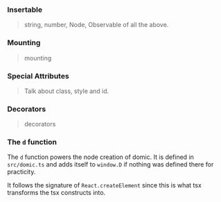 
### Insertable

> string, number, Node, Observable of all the above.

### Mounting

> mounting

### Special Attributes

> Talk about class, style and id.

### Decorators

> decorators


### The `d` function

The `d` function powers the node creation of domic. It is defined
in `src/domic.ts` and adds itself to `window.D` if nothing was defined
there for practicity.

It follows the signature of `React.createElement` since this is what tsx
transforms the tsx constructs into.
